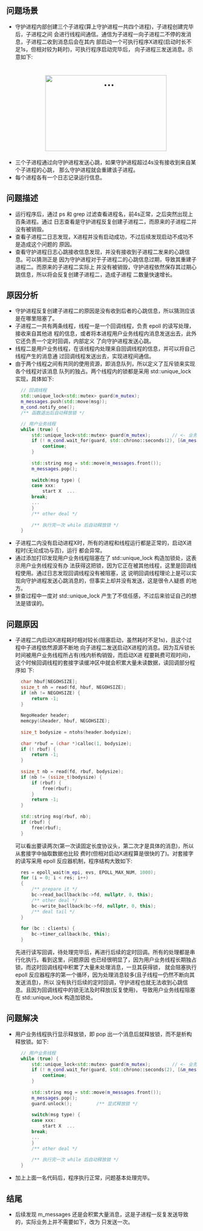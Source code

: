 
## 问题场景
- 守护进程内部创建三个子进程(算上守护进程一共四个进程)，子进程创建完毕后，子进程之间
  会进行线程间通信。通信为子进程一向子进程二不停的发消息，子进程二收到消息后会在其内
  部启动一个可执行程序X进程(启动时长不足1s，但相对较为耗时)，可执行程序启动完毕后，
  向子进程三发送消息。示意如下:
  <h1 align="center">
    <img width="321" height="201" src=".resource/question-a.png" alt="...">
  </h1>
- 三个子进程通过向守护进程发送心跳，如果守护进程超过4s没有接收到来自某个子进程的心跳，
  那么守护进程就会重建该子进程。
- 每个进程各有一个日志记录运行信息。

## 问题描述
- 运行程序后，通过 ps 和 grep 过滤查看进程名，前4s正常，之后突然出现上百条进程。通过
  日志查看是守护进程反复创建子进程二，而原来的子进程二并没有被销毁。
- 查看子进程二日志发现，X进程并没有启动成功，不过后续发现启动不成功不是造成这个问题的
  原因。
- 查看守护进程日志心跳接收信息发现，并没有接收到子进程二发来的心跳信息。可以猜测正是
  因为守护进程对于子进程二的心跳信息过期，导致其重建子进程二。而原来的子进程二实际上
  并没有被销毁，守护进程依然保存其过期心跳信息，所以将会反复创建子进程二，造成子进程
  二数量快速增长。

## 原因分析
- 守护进程反复创建子进程二的原因是没有收到后者的心跳信息，所以猜测应该是在哪里阻塞了。
- 子进程二一共有两条线程，线程一是一个回调线程，负责 epoll 的读写处理，接收来自其他进
  程的信息，或者将本进程用户业务线程内消息发送出去，此外它还负责一个定时回调，内部定义
  了向守护进程发送心跳。
- 线程二是用户业务线程，在该线程内处理来自回调线程的信息，并可以将自己线程产生的消息通
  过回调线程发送出去，实现进程间通信。
- 由于两个线程之间有共同的使用资源，即消息队列，所以定义了互斥锁来实现各个线程对该消息
  队列的独占。两个线程内的锁都是采用 std::unique_lock 实现，具体如下:
  ```c++
    // 回调线程
    std::unique_lock<std::mutex> guard(m_mutex);
    m_messages.push(std::move(msg));
    m_cond.notify_one();
    /** 函数退出后自动释放锁 */
  
    // 用户业务线程
    while (true) {
        std::unique_lock<std::mutex> guard(m_mutex);        // <- 业务线程阻塞在这里
        if (! m_cond.wait_for(guard, std::chrono::seconds(2), [&m_messages](){ return ! m_messages.empty(); })) {
            continue;
        }
        
        std::string msg = std::move(m_messages.front());
        m_messages.pop();
        
        switch(msg type) {
        case xxx:
            start X  ...
        break;
        ...
        }
        /** other deal */
        
        /** 执行完一次 while 后自动释放锁 */
    }
  ```
- 子进程二内没有启动进程X时，所有的进程和线程运行都是正常的，启动X进程时(无论成功与否)，运行
  都会异常。
- 通过添加打印发现用户业务线程阻塞在了 std::unique_lock 构造加锁处，这表示用户业务线程没有办
  法获得这把锁，因为它正在被其他线程，这里是回调线程使用。通过日志发现回调线程没有被阻塞，这
  说明回调线程理论上是可以实现向守护进程发送心跳消息的，但事实上却并没有发送，这是很令人疑惑
  的地方。
- 排查过程中一度对 std::unique_lock 产生了不信任感，不过后来验证自己的想法是错误的。

## 问题原因
- 子进程二内启动X进程耗时相对较长(阻塞启动，虽然耗时不足1s)，且这个过程中子进程依然源源不断地
  向子进程二发送启动X进程的消息。因为互斥锁长时间被用户业务线程所占有(栈内析构销毁，而启动X进
  程要耗费可观时间)，这个时候回调线程的套接字读缓冲区中就会积累大量未读数据，读回调部分程序如
  下:
  ```c++
    char hbuf[NEGOHSIZE];
    ssize_t nh = read(fd, hbuf, NEGOHSIZE);
    if (nh != NEGOHSIZE) {
        return -1;
    }
    
    NegoHeader header;
    memcpy(&header, hbuf, NEGOHSIZE);
    
    size_t bodysize = ntohs(header.bodysize);
    
    char *rbuf = (char *)calloc(1, bodysize);
    if (! rbuf) {
        return -1;
    }
    
    ssize_t nb = read(fd, rbuf, bodysize);
    if (nb != (ssize_t)bodysize) {
        if (rbuf) {
            free(rbuf);
        }
        return -1;
    }
    
    std::string msg(rbuf, nb);
    if (rbuf) {
        free(rbuf);
    }
  ```
  可以看出要读两次(第一次读固定长度协议头，第二次才是具体的消息)，所以从套接字中抽取数据也比较
  费时(但相对启动X进程算是很快的了)。对套接字的读写采用 epoll 反应器机制，程序结构大致如下:
  ```c++
    res = epoll_wait(m_epi, evs, EPOLL_MAX_NUM, 1000);
    for (i = 0; i < res; i++)
    {
        /** prepare it */
        bc->read_bacllback(bc->fd, nullptr, 0, this);
        /** other deal */
        bc->write_bacllback(bc->fd, nullptr, 0, this);
        /** deal tail */
    }
    
    for (bc : clients) {
        bc->timer_callback(bc, this);
    }
  ```
  先进行读写回调，待处理完毕后，再进行后续的定时回调。所有的处理都是串行化执行。看到这里，问题原因
  也已经很明显了，因为用户业务线程长期独占锁，而这时回调线程中积累了大量未处理消息，一旦其获得锁，
  就会阻塞执行 epoll 反应器程序的第一个循环，因为处理消息较多(且子线程一仍然不断向其发送消息)，所以
  没有执行后续的定时回调，守护进程也就无法收到心跳信息。且因为回调线程中的锁无法及时释放(反复使用)，
  导致用户业务线程阻塞在 std::unique_lock 构造加锁处。

## 问题解决
- 用户业务线程执行显示释放锁，即 pop 出一个消息后就释放锁，而不是析构释放锁。如下:
  ```c++
    // 用户业务线程
    while (true) {
        std::unique_lock<std::mutex> guard(m_mutex);        // <- 业务线程阻塞在这里
        if (! m_cond.wait_for(guard, std::chrono::seconds(2), [&m_messages](){ return ! m_messages.empty(); })) {
            continue;
        }
        
        std::string msg = std::move(m_messages.front());
        m_messages.pop();
        guard.unlock();         /** 显式释放锁 */
        
        switch(msg type) {
        case xxx:
            start X  ...
        break;
        ...
        }
        /** other deal */
        
        /** 执行完一次 while 后自动释放锁 */
    }
  ```
- 加上上面一名代码后，程序执行正常，问题基本处理完毕。

## 结尾
- 后续发现 m_messages 还是会积累大量消息，这是子进程一反复发送导致的，实际业务上并不需要如下，改为
  只发送一次。